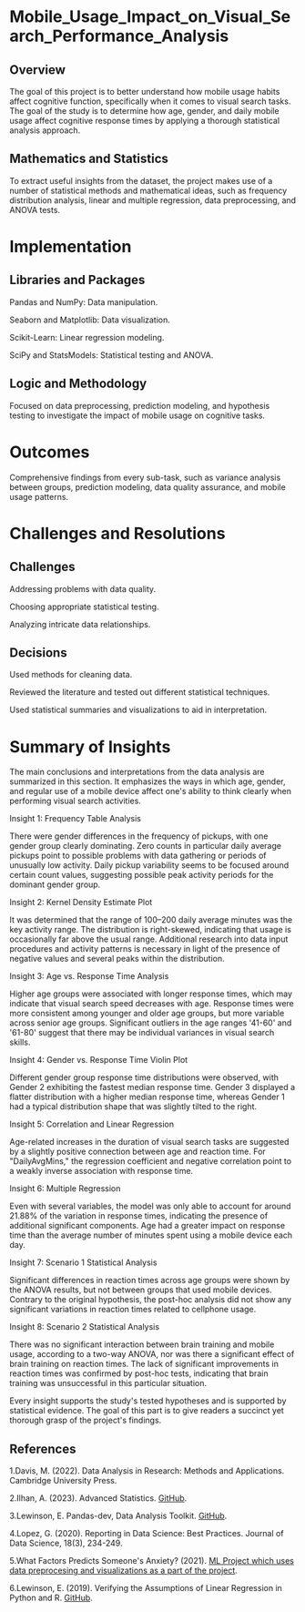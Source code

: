 # Mobile_Usage_Impact_on_Visual_Search_Performance_Analysis

## Overview

The goal of this project is to better understand how mobile usage habits affect cognitive function, specifically when it comes to visual search tasks. The goal of the study is to determine how age, gender, and daily mobile usage affect cognitive response times by applying a thorough statistical analysis approach.

## Mathematics and Statistics

To extract useful insights from the dataset, the project makes use of a number of statistical methods and mathematical ideas, such as frequency distribution analysis, linear and multiple regression, data preprocessing, and ANOVA tests.

# Implementation

## Libraries and Packages

Pandas and NumPy: Data manipulation.

Seaborn and Matplotlib: Data visualization.

Scikit-Learn: Linear regression modeling.

SciPy and StatsModels: Statistical testing and ANOVA.

## Logic and Methodology

Focused on data preprocessing, prediction modeling, and hypothesis testing to investigate the impact of mobile usage on cognitive tasks.

# Outcomes

Comprehensive findings from every sub-task, such as variance analysis between groups, prediction modeling, data quality assurance, and mobile usage patterns.

# Challenges and Resolutions

## Challenges

Addressing problems with data quality.

Choosing appropriate statistical testing.

Analyzing intricate data relationships.

## Decisions

Used methods for cleaning data.

Reviewed the literature and tested out different statistical techniques.

Used statistical summaries and visualizations to aid in interpretation.
    
# Summary of Insights

The main conclusions and interpretations from the data analysis are summarized in this section. It emphasizes the ways in which age, gender, and regular use of a mobile device affect one's ability to think clearly when performing visual search activities.

Insight 1: Frequency Table Analysis

There were gender differences in the frequency of pickups, with one gender group clearly dominating.
Zero counts in particular daily average pickups point to possible problems with data gathering or periods of unusually low activity.
Daily pickup variability seems to be focused around certain count values, suggesting possible peak activity periods for the dominant gender group.

Insight 2: Kernel Density Estimate Plot

It was determined that the range of 100–200 daily average minutes was the key activity range.
The distribution is right-skewed, indicating that usage is occasionally far above the usual range.
Additional research into data input procedures and activity patterns is necessary in light of the presence of negative values and several peaks within the distribution.

Insight 3: Age vs. Response Time Analysis

Higher age groups were associated with longer response times, which may indicate that visual search speed decreases with age.
Response times were more consistent among younger and older age groups, but more variable across senior age groups.
Significant outliers in the age ranges '41-60' and '61-80' suggest that there may be individual variances in visual search skills.
            
Insight 4: Gender vs. Response Time Violin Plot
            
Different gender group response time distributions were observed, with Gender 2 exhibiting the fastest median response time.
Gender 3 displayed a flatter distribution with a higher median response time, whereas Gender 1 had a typical distribution shape that was slightly tilted to the right.
            
Insight 5: Correlation and Linear Regression

Age-related increases in the duration of visual search tasks are suggested by a slightly positive connection between age and reaction time.
For "DailyAvgMins," the regression coefficient and negative correlation point to a weakly inverse association with response time.
            
Insight 6: Multiple Regression

Even with several variables, the model was only able to account for around 21.88% of the variation in response times, indicating the presence of additional significant components.
Age had a greater impact on response time than the average number of minutes spent using a mobile device each day.
            
Insight 7: Scenario 1 Statistical Analysis

Significant differences in reaction times across age groups were shown by the ANOVA results, but not between groups that used mobile devices.
Contrary to the original hypothesis, the post-hoc analysis did not show any significant variations in reaction times related to cellphone usage.
            
Insight 8: Scenario 2 Statistical Analysis

There was no significant interaction between brain training and mobile usage, according to a two-way ANOVA, nor was there a significant effect of brain training on reaction times.
The lack of significant improvements in reaction times was confirmed by post-hoc tests, indicating that brain training was unsuccessful in this particular situation.
            
Every insight supports the study's tested hypotheses and is supported by statistical evidence. The goal of this part is to give readers a succinct yet thorough grasp of the project's findings.

## References

1.Davis, M. (2022). Data Analysis in Research: Methods and Applications. Cambridge University Press.
        
2.Ilhan, A. (2023). Advanced Statistics. [GitHub](https://github.com/22036435/Advanced_Statistics.git).
        
3.Lewinson, E. Pandas-dev, Data Analysis Toolkit. [GitHub](https://github.com/pandas-dev/pandas.git).
        
4.Lopez, G. (2020). Reporting in Data Science: Best Practices. Journal of Data Science, 18(3), 234-249.
        
5.What Factors Predicts Someone's Anxiety? (2021). [ML Project which uses data preprocesing and visualizations as a part of the project](https://www.kaggle.com/code/davidleeee/what-factors-predicts-someone-s-anxiety/notebook#Visualizing-Survey-Result-Difference-Between-Each-Class-For-Each-Category).

6.Lewinson, E. (2019). Verifying the Assumptions of Linear Regression in Python and R. [GitHub](https://github.com/erykml/medium_articles/blob/fa0f32b140f844275f52f06ac6666aa8f45173f8/Statistics/linear_regression_assumptions.ipynb).
